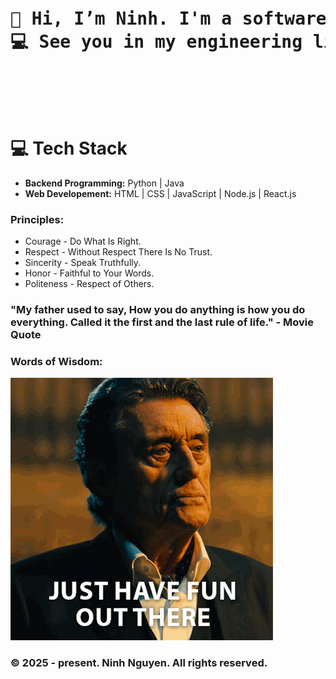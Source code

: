 <head>
  <pre>
    <h1>👋 Hi, I’m Ninh. I'm a software engineer.
💻 See you in my engineering life.
    </h1>
  </pre>
</head>

<body>
    <h1>💻 Tech Stack</h1>
    <ul>
      <li><strong>Backend Programming:</strong> Python | Java </li>
      <li><strong>Web Developement:</strong> HTML | CSS | JavaScript | Node.js | React.js </li>
    </ul>

  <h3>Principles:</h3>
  <ul>
    <li>Courage - Do What Is Right.</li>
    <li>Respect - Without Respect There Is No Trust.</li>
    <li>Sincerity - Speak Truthfully.</li>
    <li>Honor - Faithful to Your Words.</li>
    <li>Politeness - Respect of Others.</li>
  </ul>

  <h3>"My father used to say, How you do anything is how you do everything. Called it the first and the last rule of life." - Movie Quote</h3>
  
  <h3>Words of Wisdom: </h3>
  <img src="/asset/John Wick meme.gif" alt="Winston's quote from John Wick" height="420">
  <br>
  <h3>&copy 2025 - present. Ninh Nguyen. All rights reserved.</h3>
</body>

<!---
ninh-nguyen01/ninh-nguyen01 is a ✨ special ✨ repository because its `README.md` (this file) appears on your GitHub profile.
You can click the Preview link to take a look at your changes.
--->
